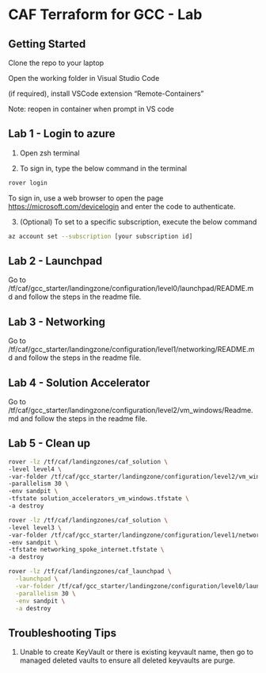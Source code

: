 # CAF Terraform for GCC - Lab

## Getting Started

Clone the repo to your laptop

Open the working folder in Visual Studio Code

(if required), install VSCode extension “Remote-Containers”

Note: reopen in container when prompt in VS code


## Lab 1 - Login to azure

1. Open zsh terminal

2. To sign in, type the below command in the terminal
```bash
rover login
```
To sign in, use a web browser to open the page https://microsoft.com/devicelogin and enter the code to authenticate.

3. (Optional) To set to a specific subscription, execute the below command
```bash
az account set --subscription [your subscription id] 
```

## Lab 2 - Launchpad

Go to /tf/caf/gcc_starter/landingzone/configuration/level0/launchpad/README.md and follow the steps in the readme file.

## Lab 3 - Networking

Go to /tf/caf/gcc_starter/landingzone/configuration/level1/networking/README.md and follow the steps in the readme file.

## Lab 4 - Solution Accelerator

Go to /tf/caf/gcc_starter/landingzone/configuration/level2/vm_windows/Readme.md and follow the steps in the readme file.


## Lab 5 - Clean up 

```bash
rover -lz /tf/caf/landingzones/caf_solution \
-level level4 \
-var-folder /tf/caf/gcc_starter/landingzone/configuration/level2/vm_windows \
-parallelism 30 \
-env sandpit \
-tfstate solution_accelerators_vm_windows.tfstate \
-a destroy
```

```bash
rover -lz /tf/caf/landingzones/caf_solution \
-level level3 \
-var-folder /tf/caf/gcc_starter/landingzone/configuration/level1/networking_spoke_internet \
-env sandpit \
-tfstate networking_spoke_internet.tfstate \
-a destroy
```

```bash
rover -lz /tf/caf/landingzones/caf_launchpad \
  -launchpad \
  -var-folder /tf/caf/gcc_starter/landingzone/configuration/level0/launchpad \
  -parallelism 30 \
  -env sandpit \
  -a destroy
```


## Troubleshooting Tips
1. Unable to create KeyVault or there is existing keyvault name, then go to managed deleted vaults to ensure all deleted keyvaults are purge.
